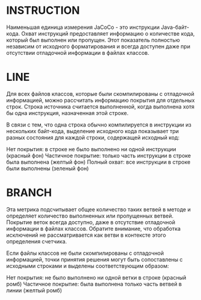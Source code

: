 # INSTRUCTION
Наименьшая единица измерения JaCoCo - это инструкции Java-байт-кода. Охват инструкций предоставляет информацию о количестве кода, который был выполнен или пропущен. Этот показатель полностью независим от исходного форматирования и всегда доступен даже при отсутствии отладочной информации в файлах классов.
 # LINE
 Для всех файлов классов, которые были скомпилированы с отладочной информацией, можно рассчитать информацию покрытия для отдельных строк. Строка источника считается выполненной, когда выполнена хотя бы одна инструкция, назначенная этой строке.

В связи с тем, что одна строка обычно компилируется в инструкции из нескольких байт-кода, выделение исходного кода показывает три разных состояния для каждой строки, содержащей исходный код:

Нет покрытия: в строке не было выполнено ни одной инструкции (красный фон)
Частичное покрытие: только часть инструкции в строке была выполнена (желтый фон)
Полный охват: все инструкции в строке были выполнены (зеленый фон)

  # BRANCH
  Эта метрика подсчитывает общее количество таких ветвей в методе и определяет количество выполненных или пропущенных ветвей. Покрытие веток всегда доступно, даже в отсутствие отладочной информации в файлах классов. Обратите внимание, что обработка исключений не рассматривается как ветви в контексте этого определения счетчика.

Если файлы классов не были скомпилированы с отладочной информацией, точки принятия решения могут быть сопоставлены с исходными строками и выделены соответствующим образом:

Нет покрытия: не было выполнено ни одной ветки в строке (красный ромб)
Частичное покрытие: была выполнена только часть ветвей в линии (желтый ромб)